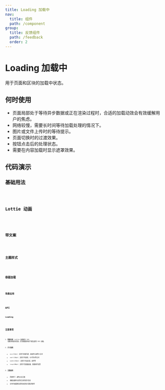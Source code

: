 ```yaml
---
title: Loading 加载中
nav:
  title: 组件
  path: /component
group:
  title: 反馈组件
  path: /feedback
  order: 2
---
```

# Loading 加载中

用于页面和区块的加载中状态。

## 何时使用

- 页面局部处于等待异步数据或正在渲染过程时，合适的加载动效会有效缓解用户的焦虑。
- 网络较慢，需要长时间等待加载处理的情况下。
- 图片或文件上传时的等待提示。
- 页面切换时的过渡效果。
- 按钮点击后的处理状态。
- 需要在内容加载时显示遮罩效果。

## 代码演示

### 基础用法

<code src="./__fixtures__/basicUsage.tsx" title="基础用法" description="最简单的用法，支持不同尺寸和自定义颜色。" />

### Lottie 动画

<code src="./__fixtures__/lottieAnimations.tsx" title="Lottie 动画" description="使用 Lottie 动画，支持多种预设动画类型和自定义颜色过滤器。" />

### 带文案

<code src="./__fixtures__/withText.tsx" title="带文案" description="可以自定义加载文案，支持进度条等复杂内容。" />

### 主题样式

<code src="./__fixtures__/themeStyles.tsx" title="主题样式" description="适配不同主题背景，提供最佳视觉效果。" />

### 容器加载

<code src="./__fixtures__/loadingWithChildren.tsx" title="容器加载" description="包裹子元素，通过 loading 属性控制内容的加载状态，支持遮罩效果。" />

### 场景应用

<code src="./__fixtures__/scenarios.tsx" title="场景应用" description="在实际业务场景中的应用示例。" />

## API

### Loading

<code src="./__fixtures__/basic.tsx" />

## 注意事项

1. **性能考虑**：Lottie 动画相比 SVG 动画消耗更多资源，在性能敏感场景下建议使用 SVG 动画。

2. **尺寸选择**：
   - `mini`(12px)：适用于按钮内部、表格单元格等小空间
   - `small`(16px)：适用于列表项、卡片等中等空间
   - `middle`(32px)：适用于内容区域、表单等
   - `large`(48px)：适用于页面级加载、重要操作反馈

3. **文案使用**：
   - 简短明了，避免过长文案
   - 根据加载时长提供合适的提示信息
   - 长时间加载建议提供进度指示或取消操作
